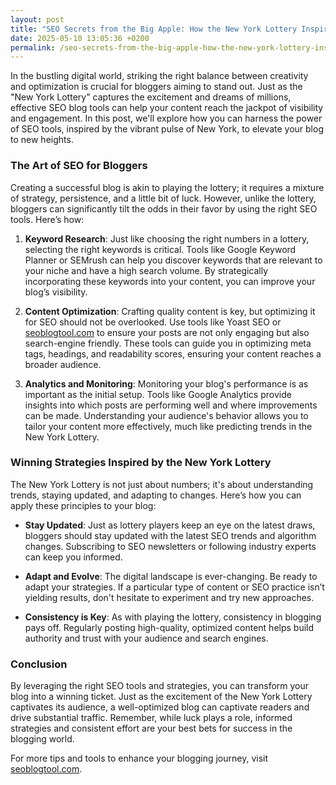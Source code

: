 ```yaml
---
layout: post
title: "SEO Secrets from the Big Apple: How the New York Lottery Inspires Winning Blog Strategies"
date: 2025-05-10 13:05:36 +0200
permalink: /seo-secrets-from-the-big-apple-how-the-new-york-lottery-inspires-winning-blog-strategies/
---
```



In the bustling digital world, striking the right balance between creativity and optimization is crucial for bloggers aiming to stand out. Just as the "New York Lottery" captures the excitement and dreams of millions, effective SEO blog tools can help your content reach the jackpot of visibility and engagement. In this post, we'll explore how you can harness the power of SEO tools, inspired by the vibrant pulse of New York, to elevate your blog to new heights.

### The Art of SEO for Bloggers

Creating a successful blog is akin to playing the lottery; it requires a mixture of strategy, persistence, and a little bit of luck. However, unlike the lottery, bloggers can significantly tilt the odds in their favor by using the right SEO tools. Here’s how:

1. **Keyword Research**: Just like choosing the right numbers in a lottery, selecting the right keywords is critical. Tools like Google Keyword Planner or SEMrush can help you discover keywords that are relevant to your niche and have a high search volume. By strategically incorporating these keywords into your content, you can improve your blog’s visibility.

2. **Content Optimization**: Crafting quality content is key, but optimizing it for SEO should not be overlooked. Use tools like Yoast SEO or [seoblogtool.com](https://seoblogtool.com/) to ensure your posts are not only engaging but also search-engine friendly. These tools can guide you in optimizing meta tags, headings, and readability scores, ensuring your content reaches a broader audience.

3. **Analytics and Monitoring**: Monitoring your blog's performance is as important as the initial setup. Tools like Google Analytics provide insights into which posts are performing well and where improvements can be made. Understanding your audience's behavior allows you to tailor your content more effectively, much like predicting trends in the New York Lottery.

### Winning Strategies Inspired by the New York Lottery

The New York Lottery is not just about numbers; it's about understanding trends, staying updated, and adapting to changes. Here’s how you can apply these principles to your blog:

- **Stay Updated**: Just as lottery players keep an eye on the latest draws, bloggers should stay updated with the latest SEO trends and algorithm changes. Subscribing to SEO newsletters or following industry experts can keep you informed.

- **Adapt and Evolve**: The digital landscape is ever-changing. Be ready to adapt your strategies. If a particular type of content or SEO practice isn’t yielding results, don't hesitate to experiment and try new approaches.

- **Consistency is Key**: As with playing the lottery, consistency in blogging pays off. Regularly posting high-quality, optimized content helps build authority and trust with your audience and search engines.

### Conclusion

By leveraging the right SEO tools and strategies, you can transform your blog into a winning ticket. Just as the excitement of the New York Lottery captivates its audience, a well-optimized blog can captivate readers and drive substantial traffic. Remember, while luck plays a role, informed strategies and consistent effort are your best bets for success in the blogging world.

For more tips and tools to enhance your blogging journey, visit [seoblogtool.com](https://seoblogtool.com/).